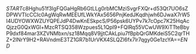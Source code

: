 $START$c8Hghu51f3IgFQGaHgRb6GtLLg0rbMCMziSvgrFXQr+d53Qt7UO6sZDPWVTIcCCIc0AgWqRwMEEUfLWkYAx5656PnjKedJKqdhjwh6DJwaX7rW5I4UDYOWXWZUYQPEJdP4DwKnESkpcS/P56psk6UYPv7k7cOpc7K25HqAcQjzzG0QxWGl+MzcRTSQ358Wzpues5L1QpI9+FQIRq55VCwUW9XiTTteBbyP9dxf84mar3XZVNMbxn/sz18Mqq8V9jjtCAkLpiu7fBpbQrGMKdeiS5C2qrTHZ+2INrY9H2+RAVndmE3TZ1GR7b1UrVKX4SLQZl6fx7lr7qgy0Ge1zcYA==$END$